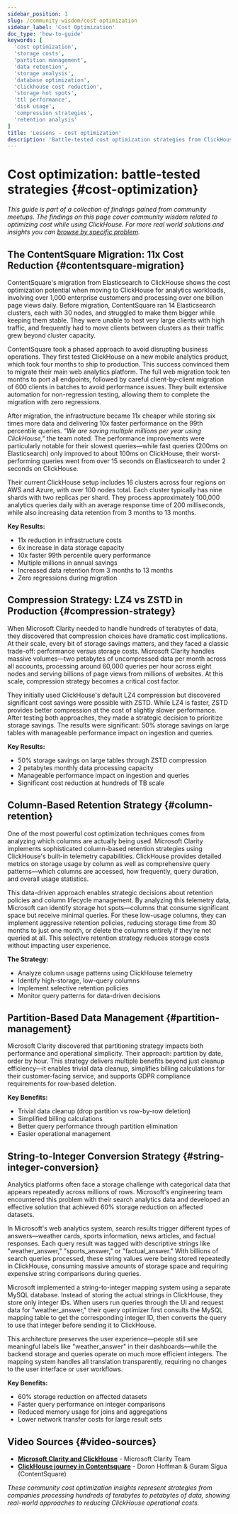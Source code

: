 ```yaml
---
sidebar_position: 1
slug: /community-wisdom/cost-optimization
sidebar_label: 'Cost Optimization'
doc_type: 'how-to-guide'
keywords: [
  'cost optimization',
  'storage costs', 
  'partition management',
  'data retention',
  'storage analysis',
  'database optimization',
  'clickhouse cost reduction',
  'storage hot spots',
  'ttl performance',
  'disk usage',
  'compression strategies',
  'retention analysis'
]
title: 'Lessons - cost optimization'
description: 'Battle-tested cost optimization strategies from ClickHouse community meetups with real production examples and verified techniques.'
---
```


# Cost optimization: battle-tested strategies {#cost-optimization}
*This guide is part of a collection of findings gained from community meetups. The findings on this page cover community wisdom related to optimizing cost while using ClickHouse. For more real world solutions and insights you can [browse by specific problem](./community-wisdom.md).*

## The ContentSquare Migration: 11x Cost Reduction {#contentsquare-migration}

ContentSquare's migration from Elasticsearch to ClickHouse shows the cost optimization potential when moving to ClickHouse for analytics workloads, involving over 1,000 enterprise customers and processing over one billion page views daily. Before migration, ContentSquare ran 14 Elasticsearch clusters, each with 30 nodes, and struggled to make them bigger while keeping them stable. They were unable to host very large clients with high traffic, and frequently had to move clients between clusters as their traffic grew beyond cluster capacity.

ContentSquare took a phased approach to avoid disrupting business operations. They first tested ClickHouse on a new mobile analytics product, which took four months to ship to production. This success convinced them to migrate their main web analytics platform. The full web migration took ten months to port all endpoints, followed by careful client-by-client migration of 600 clients in batches to avoid performance issues. They built extensive automation for non-regression testing, allowing them to complete the migration with zero regressions.

After migration, the infrastructure became 11x cheaper while storing six times more data and delivering 10x faster performance on the 99th percentile queries. *"We are saving multiple millions per year using ClickHouse,"* the team noted. The performance improvements were particularly notable for their slowest queries—while fast queries (200ms on Elasticsearch) only improved to about 100ms on ClickHouse, their worst-performing queries went from over 15 seconds on Elasticsearch to under 2 seconds on ClickHouse.

Their current ClickHouse setup includes 16 clusters across four regions on AWS and Azure, with over 100 nodes total. Each cluster typically has nine shards with two replicas per shard. They process approximately 100,000 analytics queries daily with an average response time of 200 milliseconds, while also increasing data retention from 3 months to 13 months.

**Key Results:**
- 11x reduction in infrastructure costs
- 6x increase in data storage capacity
- 10x faster 99th percentile query performance
- Multiple millions in annual savings
- Increased data retention from 3 months to 13 months
- Zero regressions during migration

## Compression Strategy: LZ4 vs ZSTD in Production {#compression-strategy}

When Microsoft Clarity needed to handle hundreds of terabytes of data, they discovered that compression choices have dramatic cost implications. At their scale, every bit of storage savings matters, and they faced a classic trade-off: performance versus storage costs. Microsoft Clarity handles massive volumes—two petabytes of uncompressed data per month across all accounts, processing around 60,000 queries per hour across eight nodes and serving billions of page views from millions of websites. At this scale, compression strategy becomes a critical cost factor.

They initially used ClickHouse's default LZ4 compression but discovered significant cost savings were possible with ZSTD. While LZ4 is faster, ZSTD provides better compression at the cost of slightly slower performance. After testing both approaches, they made a strategic decision to prioritize storage savings. The results were significant: 50% storage savings on large tables with manageable performance impact on ingestion and queries.

**Key Results:**
- 50% storage savings on large tables through ZSTD compression
- 2 petabytes monthly data processing capacity
- Manageable performance impact on ingestion and queries
- Significant cost reduction at hundreds of TB scale

## Column-Based Retention Strategy {#column-retention}

One of the most powerful cost optimization techniques comes from analyzing which columns are actually being used. Microsoft Clarity implements sophisticated column-based retention strategies using ClickHouse's built-in telemetry capabilities. ClickHouse provides detailed metrics on storage usage by column as well as comprehensive query patterns—which columns are accessed, how frequently, query duration, and overall usage statistics.

This data-driven approach enables strategic decisions about retention policies and column lifecycle management. By analyzing this telemetry data, Microsoft can identify storage hot spots—columns that consume significant space but receive minimal queries. For these low-usage columns, they can implement aggressive retention policies, reducing storage time from 30 months to just one month, or delete the columns entirely if they're not queried at all. This selective retention strategy reduces storage costs without impacting user experience.

**The Strategy:**
- Analyze column usage patterns using ClickHouse telemetry
- Identify high-storage, low-query columns
- Implement selective retention policies
- Monitor query patterns for data-driven decisions

## Partition-Based Data Management {#partition-management}

Microsoft Clarity discovered that partitioning strategy impacts both performance and operational simplicity. Their approach: partition by date, order by hour. This strategy delivers multiple benefits beyond just cleanup efficiency—it enables trivial data cleanup, simplifies billing calculations for their customer-facing service, and supports GDPR compliance requirements for row-based deletion.

**Key Benefits:**
- Trivial data cleanup (drop partition vs row-by-row deletion)
- Simplified billing calculations
- Better query performance through partition elimination
- Easier operational management

## String-to-Integer Conversion Strategy {#string-integer-conversion}

Analytics platforms often face a storage challenge with categorical data that appears repeatedly across millions of rows. Microsoft's engineering team encountered this problem with their search analytics data and developed an effective solution that achieved 60% storage reduction on affected datasets.

In Microsoft's web analytics system, search results trigger different types of answers—weather cards, sports information, news articles, and factual responses. Each query result was tagged with descriptive strings like "weather_answer," "sports_answer," or "factual_answer." With billions of search queries processed, these string values were being stored repeatedly in ClickHouse, consuming massive amounts of storage space and requiring expensive string comparisons during queries.

Microsoft implemented a string-to-integer mapping system using a separate MySQL database. Instead of storing the actual strings in ClickHouse, they store only integer IDs. When users run queries through the UI and request data for "weather_answer," their query optimizer first consults the MySQL mapping table to get the corresponding integer ID, then converts the query to use that integer before sending it to ClickHouse.

This architecture preserves the user experience—people still see meaningful labels like "weather_answer" in their dashboards—while the backend storage and queries operate on much more efficient integers. The mapping system handles all translation transparently, requiring no changes to the user interface or user workflows.

**Key Benefits:**
- 60% storage reduction on affected datasets
- Faster query performance on integer comparisons
- Reduced memory usage for joins and aggregations
- Lower network transfer costs for large result sets

## Video Sources {#video-sources}

- **[Microsoft Clarity and ClickHouse](https://www.youtube.com/watch?v=rUVZlquVGw0)** - Microsoft Clarity Team
- **[ClickHouse journey in Contentsquare](https://www.youtube.com/watch?v=zvuCBAl2T0Q)** - Doron Hoffman & Guram Sigua (ContentSquare)

*These community cost optimization insights represent strategies from companies processing hundreds of terabytes to petabytes of data, showing real-world approaches to reducing ClickHouse operational costs.*